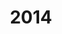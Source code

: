 ---
created: '2024-02-28 21:57:25'
description: ''
fname: pub.post.2014
id: yf6flgr8jni79qnjxitmojy
title: '2014'
updated: '2024-02-29 00:32:50'
---